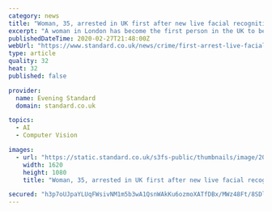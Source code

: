 ```yaml
---
category: news
title: "Woman, 35, arrested in UK first after new live facial recognition cameras rolled out"
excerpt: "A woman in London has become the first person in the UK to be arrested using a new live facial recognition system rolled out by police. The 35-year-old was arrested for failing to appear in court in connection with a serious assault on an emergency worker. A Met spokesperson said: \"Officers arrested a 35-year-old woman at approx 5.30pm for ..."
publishedDateTime: 2020-02-27T21:48:00Z
webUrl: "https://www.standard.co.uk/news/crime/first-arrest-live-facial-recognition-met-police-a4373781.html"
type: article
quality: 32
heat: 32
published: false

provider:
  name: Evening Standard
  domain: standard.co.uk

topics:
  - AI
  - Computer Vision

images:
  - url: "https://static.standard.co.uk/s3fs-public/thumbnails/image/2020/01/24/10/stratfordfacialrecognition2401-1.jpg"
    width: 1620
    height: 1080
    title: "Woman, 35, arrested in UK first after new live facial recognition cameras rolled out"

secured: "h3p7oUJpaYLUqFWsivNM1m5b3wA1QsnWAkKu6ozmoXATfDBx/MWz48Ft/8SDlGlMs7nJOYklyFlImMbFFugZpRQIB57M5QzLW4yHP4YswMRNMnd8u7PIZvwwh7EwVBpLiUfwmpl2EynjsK4Fwcp7lh8rMLEM7xWEKXq26kKA5p2VvpbiaEaMWOD0qS7C2hdyqMXSDasX1sFhogLQo7M0mna3I9YQd71XutximHdI4XjLIcnIjx3SmSVmm6LTCui7/iYxbjSDNhNV2OO0XPvG530jlXIx0U0344zBxFe1N5OBDwud1/vRElGIi0h/wvch;PhYN0QbSwoSw/fQvIcALXw=="
---
```


